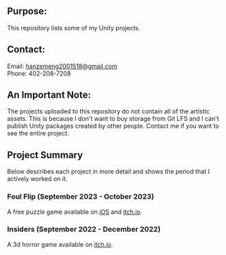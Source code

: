 ## Purpose:
This repository lists some of my Unity projects.

## Contact:
Email: hanzemeng2001518@gmail.com<br>
Phone: 402-208-7208

## An Important Note:
The projects uploaded to this repository do not contain all of the artistic assets. This is because I don't want to buy storage from Git LFS and I can't publish Unity packages created by other people. Contact me if you want to see the entire project.

## Project Summary
Below describes each project in more detail and shows the period that I actively worked on it.
### Foul Flip (September 2023 - October 2023)
A free puzzle game available on [iOS](https://apps.apple.com/app/foul-flip/id6467679071) and [itch.io](https://hanzemeng.itch.io/foul-flip).
### Insiders (September 2022 - December 2022)
A 3d horror game available on [itch.io](https://hanzemeng.itch.io/insiders).
